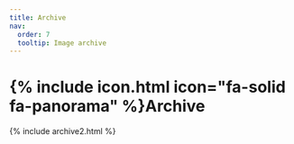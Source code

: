 ```yaml
---
title: Archive
nav:
  order: 7
  tooltip: Image archive
---
```


# {% include icon.html icon="fa-solid fa-panorama" %}Archive

{% include archive2.html %}
